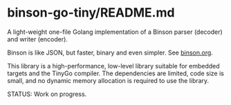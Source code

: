 binson-go-tiny/README.md
=========================

A light-weight one-file Golang implementation of a Binson parser (decoder) and writer (encoder).

Binson is like JSON, but faster, binary and even simpler.
See [binson.org](https://binson.org/).

This library is a high-performance, low-level library suitable for embedded targets 
and the TinyGo compiler. The dependencies are limited, code size is small, and no dynamic
memory allocation is required to use the library.

STATUS: Work on progress.



